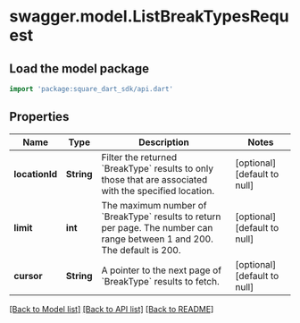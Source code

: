 # swagger.model.ListBreakTypesRequest

## Load the model package
```dart
import 'package:square_dart_sdk/api.dart'
```

## Properties
Name | Type | Description | Notes
------------ | ------------- | ------------- | -------------
**locationId** | **String** | Filter the returned &#x60;BreakType&#x60; results to only those that are associated with the specified location. | [optional] [default to null]
**limit** | **int** | The maximum number of &#x60;BreakType&#x60; results to return per page. The number can range between 1 and 200. The default is 200. | [optional] [default to null]
**cursor** | **String** | A pointer to the next page of &#x60;BreakType&#x60; results to fetch. | [optional] [default to null]

[[Back to Model list]](../README.md#documentation-for-models) [[Back to API list]](../README.md#documentation-for-api-endpoints) [[Back to README]](../README.md)


